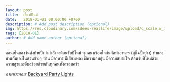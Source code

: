 ```yaml
---
layout: post
title:  เลี้ยงปีใหม่
date:   2018-01-01 00:00:00 +0700
description: # Add post description (optional)
img: https://res.cloudinary.com/sdees-reallife/image/upload/c_scale,w_1024/v1550365928/IMG_2385.jpg # Add image post (optional)
tags: [2018-01]
author: # Add name author (optional)
---
```

ตอนเย็นของวันส่งท้ายปีเก่ากำลังจะต้อนรับปีใหม่ ทุกคนพร้อมใจกันจัดทำอาหาร (สุกี้+ปิ้งย่าง) ทำและทานกันเองในสวนข้างๆ บ้าน มีอาหาร มีเสียงเพลง มีความอบอุ่น มีความสบายใจ ต้อนรับปีใหม่ด้วยความสุขและอิ่มอร่อยด้วยกันทุกคนทั้งครอบครัว

*ภาพประกอบ:* [Backyard Party Lights](http://www.murphygoodewinery.com/blog/backyard-party-lights)
